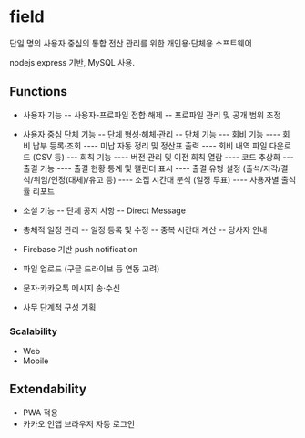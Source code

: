 # field

단일 명의 사용자 중심의 통합 전산 관리를 위한 개인용·단체용 소프트웨어

nodejs express 기반, MySQL 사용.

## Functions
- 사용자 기능
-- 사용자-프로파일 접합·해제
-- 프로파일 관리 및 공개 범위 조정
- 사용자 중심 단체 기능
-- 단체 형성·해체·관리
-- 단체 기능
--- 회비 기능
---- 회비 납부 등록·조회
---- 미납 자동 정리 및 정산표 출력
---- 회비 내역 파일 다운로드 (CSV 등)
--- 회칙 기능
---- 버전 관리 및 이전 회칙 열람
---- 코드 추상화
--- 출결 기능
---- 출결 현황 통계 및 캘린더 표시
---- 출결 유형 설정 (출석/지각/결석/위임/인정(대체)/유고 등)
---- 소집 시간대 분석 (일정 투표)
---- 사용자별 출석률 리포트
- 소셜 기능
-- 단체 공지 사항
-- Direct Message

- 총체적 일정 관리
-- 일정 등록 및 수정
-- 중복 시간대 계산
-- 당사자 안내
- Firebase 기반 push notification
- 파일 업로드 (구글 드라이브 등 연동 고려)
- 문자·카카오톡 메시지 송·수신
- 사무 단계적 구성 기획

### Scalability
- Web
- Mobile

## Extendability
- PWA 적용
- 카카오 인앱 브라우저 자동 로그인